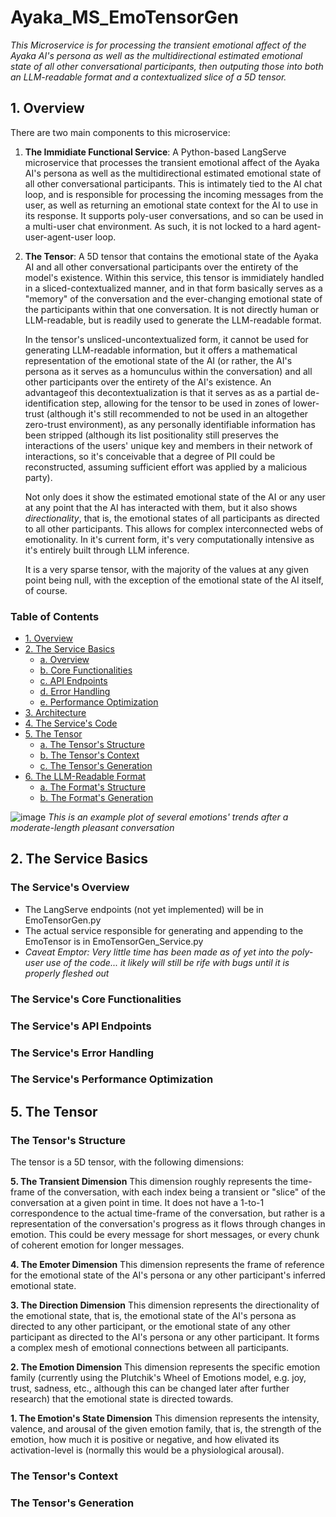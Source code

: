 # Ayaka_MS_EmoTensorGen
_This Microservice is for processing the transient emotional affect of the Ayaka AI's persona as well as the multidirectional estimated emotional state of all other conversational participants, then outputing those into both an LLM-readable format and a contextualized slice of a 5D tensor._

## 1. Overview

There are two main components to this microservice:

1. **The Immidiate Functional Service**: A Python-based LangServe microservice that processes the transient emotional affect of the Ayaka AI's persona as well as the multidirectional estimated emotional state of all other conversational participants. This is intimately tied to the AI chat loop, and is responsible for processing the incoming messages from the user, as well as returning an emotional state context for the AI to use in its response. It supports poly-user conversations, and so can be used in a multi-user chat environment. As such, it is not locked to a hard agent-user-agent-user loop.

2. **The Tensor**: A 5D tensor that contains the emotional state of the Ayaka AI and all other conversational participants over the entirety of the model's existence. Within this service, this tensor is immidiately handled in a sliced-contextualized manner, and in that form basically serves as a "memory" of the conversation and the ever-changing emotional state of the participants within that one conversation. It is not directly human or LLM-readable, but is readily used to generate the LLM-readable format.

    In the tensor's unsliced-uncontextualized form, it cannot be used for generating LLM-readable information, but it offers a mathematical representation of the emotional state of the AI (or rather, the AI's persona as it serves as a homunculus within the conversation) and all other participants over the entirety of the AI's existence. An advantageof this decontextualization is that it serves as as a partial de-identification step, allowing for the tensor to be used in zones of lower-trust (although it's still recommended to not be used in an altogether zero-trust environment), as any personally identifiable information has been stripped (although its list positionality still preserves the interactions of the users' unique key and members in their network of interactions, so it's conceivable that a degree of PII could be reconstructed, assuming sufficient effort was applied by a malicious party).

    Not only does it show the estimated emotional state of the AI or any user at any point that the AI has interacted with them, but it also shows _directionality_, that is, the emotional states of all participants as directed to all other participants. This allows for complex interconnected webs of emotionality. In it's current form, it's very computationally intensive as it's entirely built through LLM inference.

    It is a very sparse tensor, with the majority of the values at any given point being null, with the exception of the emotional state of the AI itself, of course.


### Table of Contents
- [1. Overview](#1-overview)
- [2. The Service Basics](#2-the-service-basics)
  - [a. Overview](#2a-overview)
  - [b. Core Functionalities](#2b-core-functionalities)
  - [c. API Endpoints](#2c-api-endpoints)
  - [d. Error Handling](#2d-error-handling)
  - [e. Performance Optimization](#2e-performance-optimization)
- [3. Architecture](#3-architecture)
- [4. The Service's Code](#4-the-service-code)
- [5. The Tensor](#5-the-tensor)
  - [a. The Tensor's Structure](#5a-the-tensor-structure)
  - [b. The Tensor's Context](#5b-the-tensor-context)
  - [c. The Tensor's Generation](#5c-the-tensor-generation)
- [6. The LLM-Readable Format](#6-the-llm-readable-format)
  - [a. The Format's Structure](#6a-the-format-structure)
  - [b. The Format's Generation](#6b-the-format-generation)

![image](https://github.com/user-attachments/assets/34799631-0291-4576-aa69-613fd60ac8f8)
*This is an example plot of several emotions' trends after a moderate-length pleasant conversation*

## 2. The Service Basics<a name="2-the-service-basics"></a>
### The Service's Overview<a name="2a-the-service-overview"></a>
* The LangServe endpoints (not yet implemented) will be in EmoTensorGen.py
* The actual service responsible for generating and appending to the EmoTensor is in EmoTensorGen_Service.py
* _Caveat Emptor: Very little time has been made as of yet into the poly-user use of the code... it likely will still be rife with bugs until it is properly fleshed out_

### The Service's Core Functionalities<a name="2b-the-service-core-functionalities"></a>

### The Service's API Endpoints<a name="2c-the-service-api-endpoints"></a>

### The Service's Error Handling<a name="2d-the-service-error-handling"></a>

### The Service's Performance Optimization<a name="2e-the-service-performance-optimization"></a>

## 5. The Tensor<a name="5-the-tensor"></a>
### The Tensor's Structure<a name="5a-the-tensor-structure"></a>
The tensor is a 5D tensor, with the following dimensions:

__5. The Transient Dimension__
  This dimension roughly represents the time-frame of the conversation, with each index being a transient or "slice" of the conversation at a given point in time. It does not have a 1-to-1 correspondence to the actual time-frame of the conversation, but rather is a representation of the conversation's progress as it flows through changes in emotion. This could be every message for short messages, or every chunk of coherent emotion for longer messages.

__4. The Emoter Dimension__
  This dimension represents the frame of reference for the emotional state of the AI's persona or any other participant's inferred emotional state.

__3. The Direction Dimension__
  This dimension represents the directionality of the emotional state, that is, the emotional state of the AI's persona as directed to any other participant, or the emotional state of any other participant as directed to the AI's persona or any other participant. It forms a complex mesh of emotional connections between all participants.

__2. The Emotion Dimension__
  This dimension represents the specific emotion family (currently using the Plutchik's Wheel of Emotions model, e.g. joy, trust, sadness, etc., although this can be changed later after further research) that the emotional state is directed towards.

__1. The Emotion's State Dimension__
  This dimension represents the intensity, valence, and arousal of the given emotion family, that is, the strength of the emotion, how much it is positive or negative, and how elivated its activation-level is (normally this would be a physiological arousal).

### The Tensor's Context<a name="5b-the-tensor-context"></a>
### The Tensor's Generation<a name="5c-the-tensor-generation"></a>
